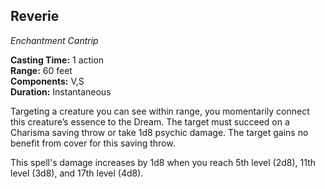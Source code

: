 ## Reverie
_Enchantment Cantrip_

**Casting Time:** 1 action  
**Range:** 60 feet  
**Components:** V,S  
**Duration:** Instantaneous

Targeting a creature you can see within range, you momentarily connect this creature’s essence to the Dream. The target must succeed on a Charisma saving throw or take 1d8 psychic damage. The target gains no benefit from cover for this saving throw.

This spell's damage increases by 1d8 when you reach 5th level (2d8), 11th level (3d8), and 17th level (4d8).
